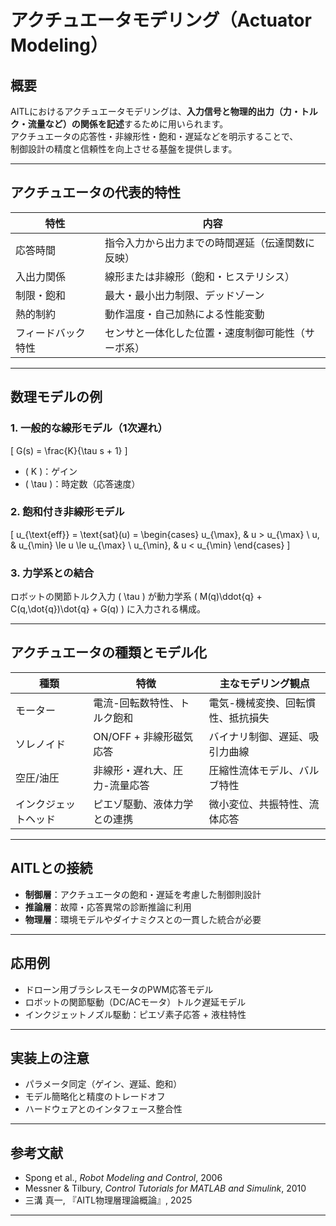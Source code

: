 # アクチュエータモデリング（Actuator Modeling）

## 概要

AITLにおけるアクチュエータモデリングは、**入力信号と物理的出力（力・トルク・流量など）の関係を記述**するために用いられます。  
アクチュエータの応答性・非線形性・飽和・遅延などを明示することで、  
制御設計の精度と信頼性を向上させる基盤を提供します。

---

## アクチュエータの代表的特性

| 特性 | 内容 |
|------|------|
| 応答時間 | 指令入力から出力までの時間遅延（伝達関数に反映） |
| 入出力関係 | 線形または非線形（飽和・ヒステリシス） |
| 制限・飽和 | 最大・最小出力制限、デッドゾーン |
| 熱的制約 | 動作温度・自己加熱による性能変動 |
| フィードバック特性 | センサと一体化した位置・速度制御可能性（サーボ系） |

---

## 数理モデルの例

### 1. 一般的な線形モデル（1次遅れ）

\[
G(s) = \frac{K}{\tau s + 1}
\]

- \( K \)：ゲイン  
- \( \tau \)：時定数（応答速度）

### 2. 飽和付き非線形モデル

\[
u_{\text{eff}} = \text{sat}(u) = 
\begin{cases}
u_{\max}, & u > u_{\max} \\
u, & u_{\min} \le u \le u_{\max} \\
u_{\min}, & u < u_{\min}
\end{cases}
\]

### 3. 力学系との結合

ロボットの関節トルク入力 \( \tau \) が動力学系 \( M(q)\ddot{q} + C(q,\dot{q})\dot{q} + G(q) \) に入力される構成。

---

## アクチュエータの種類とモデル化

| 種類 | 特徴 | 主なモデリング観点 |
|------|------|-------------------|
| モーター | 電流-回転数特性、トルク飽和 | 電気-機械変換、回転慣性、抵抗損失 |
| ソレノイド | ON/OFF + 非線形磁気応答 | バイナリ制御、遅延、吸引力曲線 |
| 空圧/油圧 | 非線形・遅れ大、圧力-流量応答 | 圧縮性流体モデル、バルブ特性 |
| インクジェットヘッド | ピエゾ駆動、液体力学との連携 | 微小変位、共振特性、流体応答 |

---

## AITLとの接続

- **制御層**：アクチュエータの飽和・遅延を考慮した制御則設計  
- **推論層**：故障・応答異常の診断推論に利用  
- **物理層**：環境モデルやダイナミクスとの一貫した統合が必要

---

## 応用例

- ドローン用ブラシレスモータのPWM応答モデル  
- ロボットの関節駆動（DC/ACモータ）トルク遅延モデル  
- インクジェットノズル駆動：ピエゾ素子応答 + 液柱特性

---

## 実装上の注意

- パラメータ同定（ゲイン、遅延、飽和）  
- モデル簡略化と精度のトレードオフ  
- ハードウェアとのインタフェース整合性

---

## 参考文献

- Spong et al., *Robot Modeling and Control*, 2006  
- Messner & Tilbury, *Control Tutorials for MATLAB and Simulink*, 2010  
- 三溝 真一, 『AITL物理層理論概論』, 2025

---
